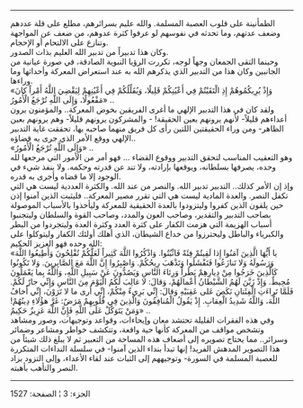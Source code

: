 ------------------------------------------------------------------------

الطمأنينة على قلوب العصبة المسلمة. والله عليم بسرائرهم، مطلع على قلة
عددهم وضعف عدتهم، وما تحدثه في نفوسهم لو عرفوا كثرة عدوهم، من ضعف عن
المواجهة وتنازع على الالتحام أو الإحجام.  
وكان هذا تدبيراً من تدبير الله العليم بذات الصدور.  
وحينما التقى الجمعان وجهاً لوجه، تكررت الرؤيا النبوية الصادقة، في صورة
عيانية من الجانبين وكان هذا من التدبير الذي يذكرهم الله به عند استعراض
المعركة وأحداثها وما وراءها.  
«وَإِذْ يُرِيكُمُوهُمْ إِذِ الْتَقَيْتُمْ فِي أَعْيُنِكُمْ قَلِيلًا، وَيُقَلِّلُكُمْ فِي أَعْيُنِهِمْ لِيَقْضِيَ اللَّهُ
أَمْراً كانَ مَفْعُولًا، وَإِلَى اللَّهِ تُرْجَعُ الْأُمُورُ» ..  
ولقد كان في هذا التدبير الإلهي ما أغرى الفريقين بخوض المعركة.. والمؤمنون
يرون أعداءهم قليلاً- لأنهم يرونهم بعين الحقيقة! - والمشركون يرونهم قليلاً-
وهم يرونهم بعين الظاهر- ومن وراء الحقيقتين اللتين رأى كل فريق منهما
صاحبه بها، تحققت غاية التدبير الإلهي ووقع الأمر الذي جرى به قضاؤه..  
«وَإِلَى اللَّهِ تُرْجَعُ الْأُمُورُ» ..  
وهو التعقيب المناسب لتحقق التدبير ووقوع القضاء ... فهو أمر من الأمور
التي مرجعها لله وحده، يصرفها بسلطانه، ويوقعها بإرادته، ولا تند عن قدرته
وحكمه. ولا ينفذ شيء في الوجود إلا ما قضاه وأجرى به قدره.  
وإذ إن الأمر كذلك.. التدبير تدبير الله. والنصر من عند الله. والكثرة
العددية ليست هي التي تكفل النصر. والعدة المادية ليست هي التي تقرر مصير
المعركة.. فليثبت الذين آمنوا إذن حين يلقون الذين كفروا وليتزودوا بالعدة
الحقيقية للمعركة وليأخذوا بالأسباب الموصولة بصاحب التدبير والتقدير،
وصاحب العون والمدد، وصاحب القوة والسلطان وليتجنبوا أسباب الهزيمة التي
هزمت الكفار على كثرة العدد وكثرة العدة وليتجردوا من البطر والكبرياء
والباطل وليحترزوا من خداع الشيطان، الذي أهلك أولئك الكفار وليتوكلوا على
الله وحده فهو العزيز الحكيم:  
«يا أَيُّهَا الَّذِينَ آمَنُوا إِذا لَقِيتُمْ فِئَةً فَاثْبُتُوا. وَاذْكُرُوا اللَّهَ كَثِيراً لَعَلَّكُمْ
تُفْلِحُونَ وَأَطِيعُوا اللَّهَ وَرَسُولَهُ وَلا تَنازَعُوا فَتَفْشَلُوا وَتَذْهَبَ رِيحُكُمْ. وَاصْبِرُوا إِنَّ
اللَّهَ مَعَ الصَّابِرِينَ. وَلا تَكُونُوا كَالَّذِينَ خَرَجُوا مِنْ دِيارِهِمْ بَطَراً وَرِئاءَ النَّاسِ
وَيَصُدُّونَ عَنْ سَبِيلِ اللَّهِ، وَاللَّهُ بِما يَعْمَلُونَ مُحِيطٌ. وَإِذْ زَيَّنَ لَهُمُ الشَّيْطانُ أَعْمالَهُمْ،
وَقالَ: لا غالِبَ لَكُمُ الْيَوْمَ مِنَ النَّاسِ وَإِنِّي جارٌ لَكُمْ. فَلَمَّا تَراءَتِ الْفِئَتانِ نَكَصَ
عَلى عَقِبَيْهِ وَقالَ: إِنِّي بَرِيءٌ مِنْكُمْ، إِنِّي أَرى ما لا تَرَوْنَ، إِنِّي أَخافُ اللَّهَ، وَاللَّهُ
شَدِيدُ الْعِقابِ. إِذْ يَقُولُ الْمُنافِقُونَ وَالَّذِينَ فِي قُلُوبِهِمْ مَرَضٌ: غَرَّ هؤُلاءِ دِينُهُمْ! وَمَنْ
يَتَوَكَّلْ عَلَى اللَّهِ فَإِنَّ اللَّهَ عَزِيزٌ حَكِيمٌ» ..  
وفي هذه الفقرات القليلة تحتشد معان وإيحاءات، وقواعد وتوجيهات، وصور
ومشاهد وتشخص مواقف من المعركة كأنها حية واقعة، وتتكشف خواطر ومشاعر
وضمائر وسرائر.. مما يحتاج تصويره إلى أضعاف هذه المساحة من التعبير ثم لا
يبلغ ذلك شيئاً من هذا التصوير المدهش الفريد! إنها تبدأ بنداء الذين آمنوا-
في سلسلة النداءات المتكررة للعصبة المسلمة في السورة- وتوجيههم إلى الثبات
عند لقاء الأعداء، وإلى التزود بزاد النصر والتأهب بأهبته.

------------------------------------------------------------------------

الجزء: 3 ¦ الصفحة: 1527
